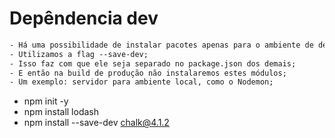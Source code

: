 # Depêndencia dev

```txt
- Há uma possibilidade de instalar pacotes apenas para o ambiente de desenvolvimento;
- Utilizamos a flag --save-dev;
- Isso faz com que ele seja separado no package.json dos demais;
- E então na build de produção não instalaremos estes módulos;
- Um exemplo: servidor para ambiente local, como o Nodemon;

```

- npm init -y
- npm install lodash
- npm install --save-dev chalk@4.1.2
